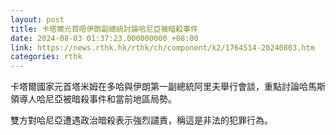 ```yaml
---
layout: post
title: 卡塔爾元首晤伊朗副總統討論哈尼亞被暗殺事件
date: 2024-08-03 01:37:23.000000000 +08:00
link: https://news.rthk.hk/rthk/ch/component/k2/1764514-20240803.htm
categories: rthk
---
```


卡塔爾國家元首塔米姆在多哈與伊朗第一副總統阿里夫舉行會談，重點討論哈馬斯領導人哈尼亞被暗殺事件和當前地區局勢。

雙方對哈尼亞遭遇政治暗殺表示強烈譴責，稱這是非法的犯罪行為。
